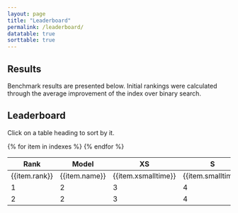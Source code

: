 ```yaml
---
layout: page
title: "Leaderboard"
permalink: /leaderboard/
datatable: true
sorttable: true
---
```


## Results
Benchmark results are presented below. Initial rankings were calculated through 
the average improvement of the index over binary search.

## Leaderboard
Click on a table heading to sort by it.
<script src="{{ base.url | prepend: site.url }}/scripts/sorttable.js" type="text/javascript"></script>
<table id="leaderboard" class="sortable">
    <thead>
        <tr>
            <th>Rank</th>
            <th>Model</th>
            <th>XS</th>
            <th>S</th>
            <th>M</th>
            <th>L</th>
            <th>X</th>
            <th>BS Improvement</th>
            <th>Build (ns)</th>
        </tr>
    </thead>
    <tbody>
        {% for item in indexes %}
        <TR>
            <TD>{{item.rank}}</TD>
            <TD>{{item.name}}</TD>
            <TD>{{item.xsmalltime}}</TD>
            <TD>{{item.smalltime}}</TD>
            <TD>{{item.mediumtime}}</TD>
            <TD>{{item.largetime}}</TD>
            <TD>{{item.xlargetime}}</TD>
            <TD>{{item.improvement}}</TD>
            <TD>{{item.buildtime}}</TD>
        </TR>
        {% endfor %}
        <TR>
            <TD>1</TD>
            <TD>2</TD>
            <TD>3</TD>
            <TD>4</TD>
            <TD>5</TD>
            <TD>6</TD>
            <TD>7</TD>
            <TD>8</TD>
            <TD>9</TD>
        </TR>
        <TR>
            <TD>2</TD>
            <TD>2</TD>
            <TD>3</TD>
            <TD>4</TD>
            <TD>5</TD>
            <TD>6</TD>
            <TD>7</TD>
            <TD>8</TD>
            <TD>9</TD>
        </TR>
    </tbody>
</table>
